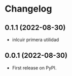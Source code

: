 # Changelog

## 0.1.1 (2022-08-30)

* inlcuir primera utilidad

## 0.0.1 (2022-08-30)

* First release on PyPI.
